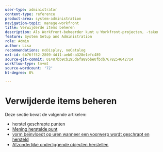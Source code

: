 ```yaml
---
user-type: administrator
content-type: reference
product-area: system-administration
navigation-topic: manage-workfront
title: Verwijderde items beheren
description: Als Workfront-beheerder kunt u Workfront-projecten, -taken, -uitgaven, -documenten en -sjablonen herstellen als deze in de afgelopen 30 dagen zijn verwijderd. Wanneer u een object herstelt, worden ook alle onderliggende objecten en velden ervan hersteld.
feature: System Setup and Administration
role: Admin
author: Lisa
recommendations: noDisplay, noCatalog
exl-id: 6b76ff52-2809-4d11-aeb0-a328e1efc489
source-git-commit: 01487bb9cb195d6fa89bbe0fbdb7678254642714
workflow-type: tm+mt
source-wordcount: '72'
ht-degree: 0%

---
```


# Verwijderde items beheren

Deze sectie bevat de volgende artikelen:

* [ herstel geschrapte punten ](../../../administration-and-setup/manage-workfront/manage-deleted-items/restore-deleted-items.md)
* [ Mening herstelde punt ](../../../administration-and-setup/manage-workfront/manage-deleted-items/view-restored-items.md)
* [ vorm beïnvloedt op uren wanneer een voorwerp wordt geschrapt en hersteld ](../../../administration-and-setup/manage-workfront/manage-deleted-items/configure-how-hours-affected-when-obj-deleted-restored.md)
* [Afzonderlijke onderliggende objecten herstellen](../../../administration-and-setup/manage-workfront/manage-deleted-items/restoring-individual-child-objects.md)
